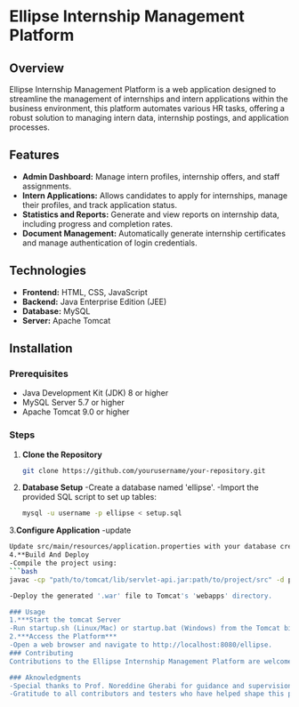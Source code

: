# Ellipse Internship Management Platform

## Overview
Ellipse Internship Management Platform is a web application designed to streamline the management of internships and intern applications within the business environment, this platform automates various HR tasks, offering a robust solution to managing intern data, internship postings, and application processes.

## Features
- **Admin Dashboard:** Manage intern profiles, internship offers, and staff assignments.
- **Intern Applications:** Allows candidates to apply for internships, manage their profiles, and track application status.
- **Statistics and Reports:** Generate and view reports on internship data, including progress and completion rates.
- **Document Management:** Automatically generate internship certificates and manage authentication of login credentials.

## Technologies
- **Frontend:** HTML, CSS, JavaScript
- **Backend:** Java Enterprise Edition (JEE)
- **Database:** MySQL
- **Server:** Apache Tomcat

## Installation

### Prerequisites
- Java Development Kit (JDK) 8 or higher
- MySQL Server 5.7 or higher
- Apache Tomcat 9.0 or higher

### Steps
1. **Clone the Repository**
   ```bash
   git clone https://github.com/yourusername/your-repository.git
2. **Database Setup**
   -Create a database named 'ellipse'.
   -Import the provided SQL script to set up tables:
   ```bash
   mysql -u username -p ellipse < setup.sql
3.**Configure Application**
   -update
   ```bash
   Update src/main/resources/application.properties with your database credentials and server settings.
4.**Build And Deploy
-Compile the project using:
```bash
javac -cp "path/to/tomcat/lib/servlet-api.jar:path/to/project/src" -d path/to/project/build path/to/project/src/**/*.java

-Deploy the generated '.war' file to Tomcat's 'webapps' directory.

### Usage
 1.***Start the tomcat Server
-Run startup.sh (Linux/Mac) or startup.bat (Windows) from the Tomcat bin directory.
2.***Access the Platform***
-Open a web browser and navigate to http://localhost:8080/ellipse.
### Contributing
Contributions to the Ellipse Internship Management Platform are welcome! Please fork the repository and submit a pull request with your enhancements.

### Aknowledgments
-Special thanks to Prof. Noreddine Gherabi for guidance and supervision.
-Gratitude to all contributors and testers who have helped shape this project.



